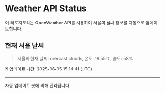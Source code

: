 
# Weather API Status

이 리포지토리는 OpenWeather API를 사용하여 서울의 날씨 정보를 자동으로 업데이트합니다.

## 현재 서울 날씨
> 서울의 현재 날씨: overcast clouds, 온도: 18.55°C, 습도: 58%

⏳ 업데이트 시간: 2025-06-05 15:14:41 (UTC)

---
자동 업데이트 봇에 의해 관리됩니다.
